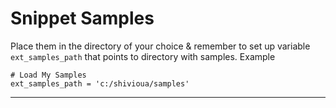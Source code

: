 # Snippet Samples 

Place them in the directory of your choice & remember to set up variable `ext_samples_path` that points to directory with samples. Example

    # Load My Samples
    ext_samples_path = 'c:/shivioua/samples'

----

